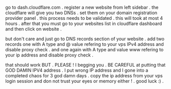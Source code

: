 go to dash.cloudflare.com . register a new website from left sidebar . the cloudflare will give you two DNSs . set them on your domain registration provider panel . this process needs to be validated . this will took at most 4 hours . after that you must go to your websites list in cloudflare dashboard and then click on website .

but don't care and just go to DNS records section of your website . add two records one with A type and @ value refering to your vps IPv4 address and disable proxy check . and one again with A type and value www refering to your ip address and disable proxy check .

that should work BUT . PLEASE ! I begging you . BE CAREFUL at putting that GOD DAMIN IPV4 address . I put wrong IP address and I gone into a completed chaos for 3 god damn days . copy the ip address from your vps login session and don not trust your eyes or memory either ! . good luck :) .